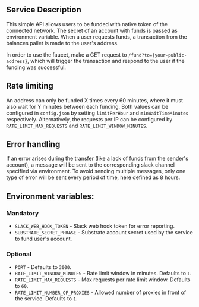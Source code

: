 ## Service Description

This simple API allows users to be funded with native token of the connected network.
The secret of an account with funds is passed as environment variable. When a user requests funds,
a transaction from the balances pallet is made to the user's address.

In order to use the faucet, make a GET request to `/fund?to={your-public-address}`, which will trigger
the transaction and respond to the user if the funding was successful.

## Rate limiting

An address can only be funded X times every 60 minutes, where it must also wait for Y minutes between
each funding. Both values can be configured in `config.json` by setting `limitPerHour` and `minWaitTimeMinutes`
respectively.
Alternatively, the requests per IP can be configured by `RATE_LIMIT_MAX_REQUESTS` and `RATE_LIMIT_WINDOW_MINUTES`.

## Error handling

If an error arises during the transfer (like a lack of funds from the sender's account), a message
will be sent to the corresponding slack channel specified via environment.
To avoid sending multiple messages, only one type of error will be sent every period of time,
here defined as 8 hours.

## Environment variables:

### Mandatory

- `SLACK_WEB_HOOK_TOKEN` - Slack web hook token for error reporting.
- `SUBSTRATE_SECRET_PHRASE` - Substrate account secret used by the service to fund user's account.

### Optional

- `PORT` - Defaults to `3000`.
- `RATE_LIMIT_WINDOW_MINUTES` - Rate limit window in minutes. Defaults to `1`.
- `RATE_LIMIT_MAX_REQUESTS` - Max requests per rate limit window. Defaults to `60`.
- `RATE_LIMIT_NUMBER_OF_PROXIES` - Allowed number of proxies in front of the service. Defaults to `1`.
